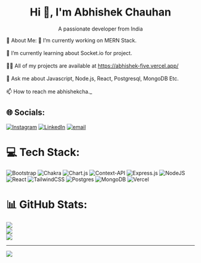   <div align="center">

# Hi 👋, I'm Abhishek Chauhan  

A passionate developer from India  

</div>

💫 About Me:
🔭 I’m currently working on MERN Stack.<br><br>🌱 I’m currently learning about Socket.io for project.<br><br>👨‍💻 All of my projects are available at https://abhishek-five.vercel.app/<br><br>💬 Ask me about Javascript, Node.js, React, Postgresql, MongoDB Etc.<br><br>📫 How to reach me abhishekcha._


## 🌐 Socials:
[![Instagram](https://img.shields.io/badge/Instagram-%23E4405F.svg?logo=Instagram&logoColor=white)](https://instagram.com/abhishekcha._) [![LinkedIn](https://img.shields.io/badge/LinkedIn-%230077B5.svg?logo=linkedin&logoColor=white)](https://linkedin.com/in/https://www.linkedin.com/in/abhishek-chauhan-470028237/) [![email](https://img.shields.io/badge/Email-D14836?logo=gmail&logoColor=white)](mailto:abhisheksinghc84@gmail.com) 

# 💻 Tech Stack:
![Bootstrap](https://img.shields.io/badge/bootstrap-%238511FA.svg?style=for-the-badge&logo=bootstrap&logoColor=white) ![Chakra](https://img.shields.io/badge/chakra-%234ED1C5.svg?style=for-the-badge&logo=chakraui&logoColor=white) ![Chart.js](https://img.shields.io/badge/chart.js-F5788D.svg?style=for-the-badge&logo=chart.js&logoColor=white) ![Context-API](https://img.shields.io/badge/Context--Api-000000?style=for-the-badge&logo=react) ![Express.js](https://img.shields.io/badge/express.js-%23404d59.svg?style=for-the-badge&logo=express&logoColor=%2361DAFB) ![NodeJS](https://img.shields.io/badge/node.js-6DA55F?style=for-the-badge&logo=node.js&logoColor=white) ![React](https://img.shields.io/badge/react-%2320232a.svg?style=for-the-badge&logo=react&logoColor=%2361DAFB) ![TailwindCSS](https://img.shields.io/badge/tailwindcss-%2338B2AC.svg?style=for-the-badge&logo=tailwind-css&logoColor=white) ![Postgres](https://img.shields.io/badge/postgres-%23316192.svg?style=for-the-badge&logo=postgresql&logoColor=white) ![MongoDB](https://img.shields.io/badge/MongoDB-%234ea94b.svg?style=for-the-badge&logo=mongodb&logoColor=white) ![Vercel](https://img.shields.io/badge/vercel-%23000000.svg?style=for-the-badge&logo=vercel&logoColor=white)
# 📊 GitHub Stats:
![](https://github-readme-stats.vercel.app/api?username=abhishekcha790&theme=merko&hide_border=true&include_all_commits=true&count_private=false)<br/>
![](https://nirzak-streak-stats.vercel.app/?user=abhishekcha790&theme=merko&hide_border=true)<br/>
![](https://github-readme-stats.vercel.app/api/top-langs/?username=abhishekcha790&theme=merko&hide_border=true&include_all_commits=true&count_private=false&layout=compact)

---
[![](https://visitcount.itsvg.in/api?id=abhishekcha790&icon=0&color=0)](https://visitcount.itsvg.in)

<!-- Proudly created with GPRM ( https://gprm.itsvg.in ) -->

